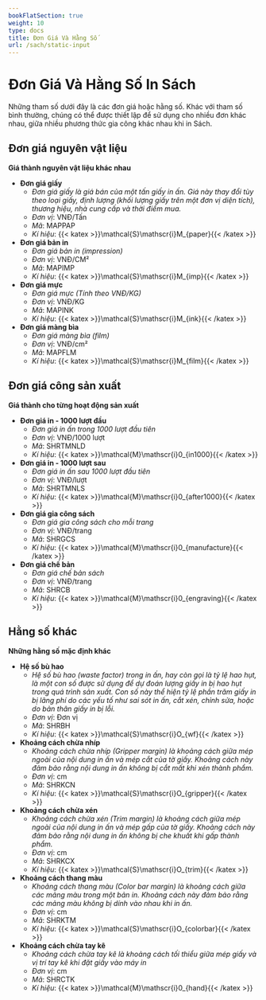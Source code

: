 ```yaml
---
bookFlatSection: true
weight: 10
type: docs
title: Đơn Giá Và Hằng Số
url: /sach/static-input
---
```


# Đơn Giá Và Hằng Số In Sách

Những tham số dưới đây là các đơn giá hoặc hằng số. Khác với tham số bình thường, chúng có thể được thiết lập để sử dụng cho nhiều đơn khác nhau, giữa nhiều phương thức gia công khác nhau khi in Sách.

## Đơn giá nguyên vật liệu
**Giá thành nguyên vật liệu khác nhau**

- **Đơn giá giấy**
  * *Đơn giá giấy là giá bán của một tấn giấy in ấn. Giá này thay đổi tùy theo loại giấy, định lượng (khối lượng giấy trên một đơn vị diện tích), thương hiệu, nhà cung cấp và thời điểm mua.*
  * *Đơn vị*: VNĐ/Tấn
  * *Mã*: MAPPAP
  * *Kí hiệu*: {{< katex >}}\mathcal{S}\mathscr{i}M_{paper}{{< /katex >}}
- **Đơn giá bản in**
  * *Đơn giá bản in (impression)*
  * *Đơn vị*: VNĐ/CM²
  * *Mã*: MAPIMP
  * *Kí hiệu*: {{< katex >}}\mathcal{S}\mathscr{i}M_{imp}{{< /katex >}}
- **Đơn giá mực**
  * *Đơn giá mực (Tính theo VNĐ/KG)*
  * *Đơn vị*: VNĐ/KG
  * *Mã*: MAPINK
  * *Kí hiệu*: {{< katex >}}\mathcal{S}\mathscr{i}M_{ink}{{< /katex >}}
- **Đơn giá màng bìa**
  * *Đơn giá màng bìa (film)*
  * *Đơn vị*: VNĐ/cm²
  * *Mã*: MAPFLM
  * *Kí hiệu*: {{< katex >}}\mathcal{S}\mathscr{i}M_{film}{{< /katex >}}
## Đơn giá công sản xuất
**Giá thành cho từng hoạt động sản xuất**

- **Đơn giá in - 1000 lượt đầu**
  * *Đơn giá in ấn trong 1000 lượt đầu tiên*
  * *Đơn vị*: VNĐ/1000 lượt
  * *Mã*: SHRTMNLD
  * *Kí hiệu*: {{< katex >}}\mathcal{M}\mathscr{i}0_{in1000}{{< /katex >}}
- **Đơn giá in - 1000 lượt sau**
  * *Đơn giá in ấn sau 1000 lượt đầu tiên*
  * *Đơn vị*: VNĐ/lượt
  * *Mã*: SHRTMNLS
  * *Kí hiệu*: {{< katex >}}\mathcal{M}\mathscr{i}0_{after1000}{{< /katex >}}
- **Đơn giá gia công sách**
  * *Đơn giá gia công sách cho mỗi trang*
  * *Đơn vị*: VNĐ/trang
  * *Mã*: SHRGCS
  * *Kí hiệu*: {{< katex >}}\mathcal{M}\mathscr{i}0_{manufacture}{{< /katex >}}
- **Đơn giá chế bản**
  * *Đơn giá chế bản sách*
  * *Đơn vị*: VNĐ/trang
  * *Mã*: SHRCB
  * *Kí hiệu*: {{< katex >}}\mathcal{M}\mathscr{i}0_{engraving}{{< /katex >}}
## Hằng số khác
**Những hằng số mặc định khác**

- **Hệ số bù hao**
  * *Hệ số bù hao (waste factor) trong in ấn, hay còn gọi là tỷ lệ hao hụt, là một con số được sử dụng để dự đoán lượng giấy in bị hao hụt trong quá trình sản xuất. Con số này thể hiện tỷ lệ phần trăm giấy in bị lãng phí do các yếu tố như sai sót in ấn, cắt xén, chỉnh sửa, hoặc do bản thân giấy in bị lỗi.*
  * *Đơn vị*: Đơn vị
  * *Mã*: SHRBH
  * *Kí hiệu*: {{< katex >}}\mathcal{S}\mathscr{i}O_{wf}{{< /katex >}}
- **Khoảng cách chừa nhíp**
  * *Khoảng cách chừa nhíp (Gripper margin) là khoảng cách giữa mép ngoài của nội dung in ấn và mép cắt của tờ giấy. Khoảng cách này đảm bảo rằng nội dung in ấn không bị cắt mất khi xén thành phẩm.*
  * *Đơn vị*: cm
  * *Mã*: SHRKCN
  * *Kí hiệu*: {{< katex >}}\mathcal{S}\mathscr{i}O_{gripper}{{< /katex >}}
- **Khoảng cách chừa xén**
  * *Khoảng cách chừa xén (Trim margin) là khoảng cách giữa mép ngoài của nội dung in ấn và mép gấp của tờ giấy. Khoảng cách này đảm bảo rằng nội dung in ấn không bị che khuất khi gấp thành phẩm.*
  * *Đơn vị*: cm
  * *Mã*: SHRKCX
  * *Kí hiệu*: {{< katex >}}\mathcal{S}\mathscr{i}O_{trim}{{< /katex >}}
- **Khoảng cách thang màu**
  * *Khoảng cách thang màu (Color bar margin) là khoảng cách giữa các mảng màu trong một bản in. Khoảng cách này đảm bảo rằng các mảng màu không bị dính vào nhau khi in ấn.*
  * *Đơn vị*: cm
  * *Mã*: SHRKTM
  * *Kí hiệu*: {{< katex >}}\mathcal{S}\mathscr{i}O_{colorbar}{{< /katex >}}
- **Khoảng cách chừa tay kê**
  * *Khoảng cách chừa tay kê là khoảng cách tối thiểu giữa mép giấy và vị trí tay kê khi đặt giấy vào máy in*
  * *Đơn vị*: cm
  * *Mã*: SHRCTK
  * *Kí hiệu*: {{< katex >}}\mathcal{M}\mathscr{i}0_{hand}{{< /katex >}}


